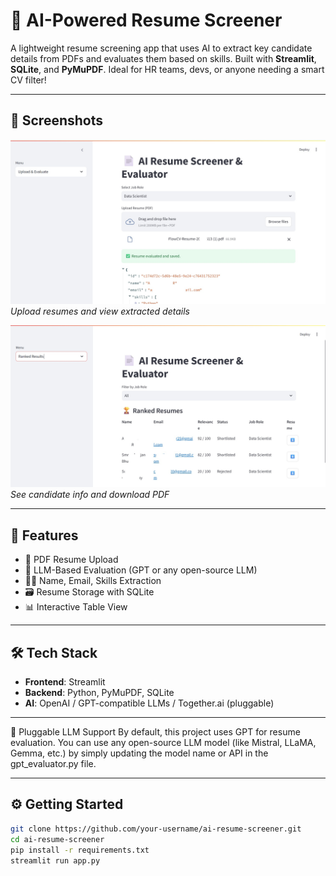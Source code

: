 # 🧠 AI-Powered Resume Screener

A lightweight resume screening app that uses AI to extract key candidate details from PDFs and evaluates them based on skills. Built with **Streamlit**, **SQLite**, and **PyMuPDF**. Ideal for HR teams, devs, or anyone needing a smart CV filter!

---

## 📸 Screenshots

![Home Screen](assets/upload_page.jpg)
*Upload resumes and view extracted details*

![Parsed Resume Table](assets/ranked_shortlisting.jpg)
*See candidate info and download PDF*

---

## 🚀 Features

- 📄 PDF Resume Upload
- 🧠 LLM-Based Evaluation (GPT or any open-source LLM)
- 🧑‍💻 Name, Email, Skills Extraction
- 🗃 Resume Storage with SQLite
- 📊 Interactive Table View

---

## 🛠️ Tech Stack

- **Frontend**: Streamlit
- **Backend**: Python, PyMuPDF, SQLite
- **AI**: OpenAI / GPT-compatible LLMs / Together.ai (pluggable)

---

🔄 Pluggable LLM Support
By default, this project uses GPT for resume evaluation.
You can use any open-source LLM model (like Mistral, LLaMA, Gemma, etc.) by simply updating the model name or API in the gpt_evaluator.py file.

---

## ⚙️ Getting Started

```bash
git clone https://github.com/your-username/ai-resume-screener.git
cd ai-resume-screener
pip install -r requirements.txt
streamlit run app.py


